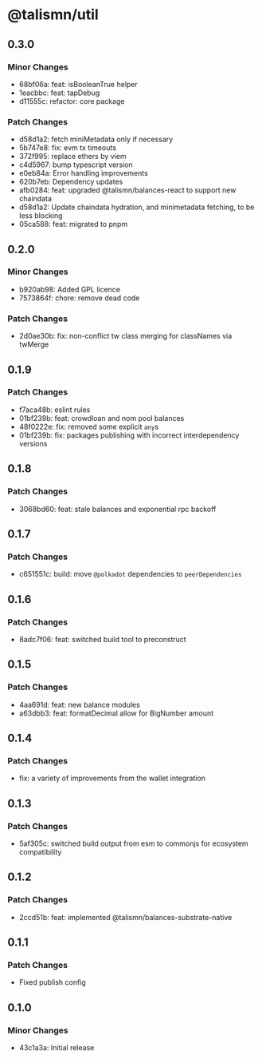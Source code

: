 # @talismn/util

## 0.3.0

### Minor Changes

- 68bf06a: feat: isBooleanTrue helper
- 1eacbbc: feat: tapDebug
- d11555c: refactor: core package

### Patch Changes

- d58d1a2: fetch miniMetadata only if necessary
- 5b747e8: fix: evm tx timeouts
- 372f995: replace ethers by viem
- c4d5967: bump typescript version
- e0eb84a: Error handling improvements
- 620b7eb: Dependency updates
- afb0284: feat: upgraded @talismn/balances-react to support new chaindata
- d58d1a2: Update chaindata hydration, and minimetadata fetching, to be less blocking
- 05ca588: feat: migrated to pnpm

## 0.2.0

### Minor Changes

- b920ab98: Added GPL licence
- 7573864f: chore: remove dead code

### Patch Changes

- 2d0ae30b: fix: non-conflict tw class merging for classNames via twMerge

## 0.1.9

### Patch Changes

- f7aca48b: eslint rules
- 01bf239b: feat: crowdloan and nom pool balances
- 48f0222e: fix: removed some explicit `any`s
- 01bf239b: fix: packages publishing with incorrect interdependency versions

## 0.1.8

### Patch Changes

- 3068bd60: feat: stale balances and exponential rpc backoff

## 0.1.7

### Patch Changes

- c651551c: build: move `@polkadot` dependencies to `peerDependencies`

## 0.1.6

### Patch Changes

- 8adc7f06: feat: switched build tool to preconstruct

## 0.1.5

### Patch Changes

- 4aa691d: feat: new balance modules
- a63dbb3: feat: formatDecimal allow for BigNumber amount

## 0.1.4

### Patch Changes

- fix: a variety of improvements from the wallet integration

## 0.1.3

### Patch Changes

- 5af305c: switched build output from esm to commonjs for ecosystem compatibility

## 0.1.2

### Patch Changes

- 2ccd51b: feat: implemented @talismn/balances-substrate-native

## 0.1.1

### Patch Changes

- Fixed publish config

## 0.1.0

### Minor Changes

- 43c1a3a: Initial release

